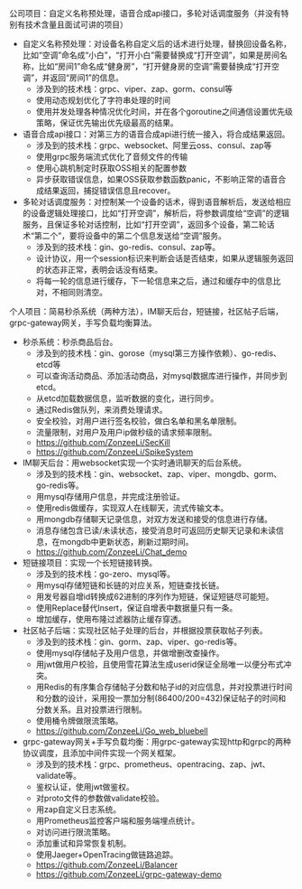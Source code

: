 公司项目：自定义名称预处理，语音合成api接口，多轮对话调度服务（并没有特别有技术含量且面试可讲的项目）

- 自定义名称预处理：对设备名称自定义后的话术进行处理，替换回设备名称，比如“空调”命名成“小白”，“打开小白”需要替换成“打开空调”，如果是房间名称，比如“房间1”命名成“健身房”，“打开健身房的空调”需要替换成“打开空调”，并返回“房间1”的信息。
  - 涉及到的技术栈：grpc、viper、zap、gorm、consul等
  - 使用动态规划优化了字符串处理的时间
  - 使用并发处理各种情况优化时间，并在各个goroutine之间通信设置优先级策略，保证优先输出优先级最高的结果。
- 语音合成api接口：对第三方的语音合成api进行统一接入，将合成结果返回。
  - 涉及到的技术栈：grpc、websocket、阿里云oss、consul、zap等
  - 使用grpc服务端流式优化了音频文件的传输
  - 使用心跳机制定时获取OSS相关的配置参数
  - 异步获取错误信息，如果OSS获取参数函数panic，不影响正常的语音合成结果返回，捕捉错误信息且recover。
- 多轮对话调度服务：对控制某一个设备的话术，得到语音解析后，发送给相应的设备逻辑处理接口，比如“打开空调”，解析后，将参数调度给“空调”的逻辑服务，且保证多轮对话控制，比如“打开空调”，返回多个设备，第二轮话术“第二个”，要将设备中的第二个信息发送给“空调”服务。
  - 涉及到的技术栈：gin、go-redis、consul、zap等。
  - 设计协议，用一个session标识来判断会话是否结束，如果从逻辑服务返回的状态非正常，表明会话没有结束。
  - 将每一轮的信息进行缓存，下一轮信息来之后，通过和缓存中的信息比对，不相同则清空。

个人项目：简易秒杀系统（两种方法），IM聊天后台，短链接，社区帖子后端，grpc-gateway网关，手写负载均衡算法。

- 秒杀系统：秒杀商品后台。
  - 涉及到的技术栈：gin、gorose（mysql第三方操作依赖）、go-redis、etcd等
  - 可以查询活动商品、添加活动商品，对mysql数据库进行操作，并同步到etcd。
  - 从etcd加载数据信息，监听数据的变化，进行同步。
  - 通过Redis做队列，来消费处理请求。
  - 安全校验，对用户进行签名校验，做白名单和黑名单限制。
  - 流量限制，对用户及用户ip做秒级的请求频率限制。
  - https://github.com/ZonzeeLi/SecKill
  - https://github.com/ZonzeeLi/SpikeSystem
- IM聊天后台：用websocket实现一个实时通讯聊天的后台系统。
  - 涉及到的技术栈：gin、websocket、zap、viper、mongdb、gorm、go-redis等。
  - 用mysql存储用户信息，并完成注册验证。
  - 使用redis做缓存，实现双人在线聊天，流式传输文本。
  - 用mongdb存储聊天记录信息，对双方发送和接受的信息进行存储。
  - 消息存储包含已读/未读状态，接受消息时可返回历史聊天记录和未读信息，在mongdb中更新状态，刷新过期时间。
  - https://github.com/ZonzeeLi/Chat_demo
- 短链接项目：实现一个长短链接转换。
  - 涉及到的技术栈：go-zero、mysql等。
  - 用mysql存储短链和长链的对应关系，短链查找长链。
  - 用发号器自增id转换成62进制的序列作为短链，保证短链尽可能短。
  - 使用Replace替代Insert，保证自增表中数据量只有一条。
  - 增加缓存，使用布隆过滤器防止缓存穿透。
- 社区帖子后端：实现社区帖子处理的后台，并根据投票获取帖子列表。
  - 涉及到的技术栈：gin、gorm、zap、viper、go-redis等。
  - 使用mysql存储帖子及用户信息，并做增删改查操作。
  - 用jwt做用户校验，且使用雪花算法生成userid保证全局唯一以便分布式冲突。
  - 用Redis的有序集合存储帖子分数和帖子id的对应信息，并对投票进行时间和分数的设计，采用投一票加分制(86400/200=432)保证帖子的时间和分数关系。且对投票进行限制。
  - 使用桶令牌做限流策略。
  - https://github.com/ZonzeeLi/Go_web_bluebell
- grpc-gateway网关+手写负载均衡：用grpc-gateway实现http和grpc的两种协议调度，且添加中间件实现一个网关框架。
  - 涉及到的技术栈：grpc、prometheus、opentracing、zap、jwt、validate等。
  - 鉴权认证，使用jwt做鉴权。
  - 对proto文件的参数做validate校验。
  - 用zap自定义日志系统。
  - 用Prometheus监控客户端和服务端埋点统计。
  - 对访问进行限流策略。
  - 添加重试和异常恢复机制。
  - 使用Jaeger+OpenTracing做链路追踪。
  - https://github.com/ZonzeeLi/Balancer
  - https://github.com/ZonzeeLi/grpc-gateway-demo